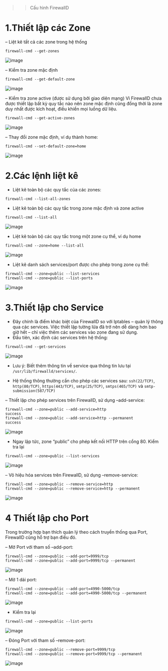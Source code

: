 >> Cấu hình FirewallD
# 1.Thiết lập các Zone
– Liệt kê tất cả các zone trong hệ thống
```
firewall-cmd --get-zones
```
![image](https://user-images.githubusercontent.com/110179869/195026251-d4446c08-72dc-4a2a-a3e7-839062417f46.png)

– Kiểm tra zone mặc định
```
firewall-cmd --get-default-zone
```
![image](https://user-images.githubusercontent.com/110179869/195026330-f7e9b30a-dc83-4bb7-968e-d1fe012268da.png)

– Kiểm tra zone active (được sử dụng bởi giao diện mạng)
Vì FirewallD chưa được thiết lập bất kỳ quy tắc nào nên zone mặc định cũng đồng thời là zone duy nhất được kích hoạt, điều khiển mọi luồng dữ liệu.
```
firewall-cmd --get-active-zones
```
![image](https://user-images.githubusercontent.com/110179869/195026487-b7986957-b8fe-4c16-8aca-9dfe6cfb5bc1.png)

– Thay đổi zone mặc định, ví dụ thành home:
```
firewall-cmd --set-default-zone=home
```
![image](https://user-images.githubusercontent.com/110179869/195026751-b241dc1c-673c-40dd-9172-079f2e6a1877.png)

# 2.Các lệnh liệt kê
- Liệt kê toàn bộ các quy tắc của các zones:
```
firewall-cmd --list-all-zones
```
- Liệt kê toàn bộ các quy tắc trong zone mặc định và zone active
```
firewall-cmd --list-all
```
![image](https://user-images.githubusercontent.com/110179869/195027055-e10e3dba-49aa-49f5-affc-4a05225f570e.png)

- Liệt kê toàn bộ các quy tắc trong một zone cụ thể, ví dụ home
```
firewall-cmd --zone=home --list-all
```
![image](https://user-images.githubusercontent.com/110179869/195027236-c661195b-1780-4a52-ba4b-f6c2cb86629a.png)

- Liệt kê danh sách services/port được cho phép trong zone cụ thể:
```
firewall-cmd --zone=public --list-services
firewall-cmd --zone=public --list-ports
```
![image](https://user-images.githubusercontent.com/110179869/195027541-f73335ee-4f41-4775-b4b4-211920b082d0.png)

# 3.Thiết lập cho Service
- Đây chính là điểm khác biệt của FirewallD so với Iptables – quản lý thông qua các services. Việc thiết lập tường lửa đã trở nên dễ dàng hơn bao giờ hết – chỉ việc thêm các services vào zone đang sử dụng.
- Đầu tiên, xác định các services trên hệ thống:
```
firewall-cmd --get-services
```
![image](https://user-images.githubusercontent.com/110179869/195028002-f7879a11-2bf4-45a9-8a95-577a6f4c3ff5.png)

- Lưu ý: Biết thêm thông tin về service qua thông tin lưu tại `/usr/lib/firewalld/services/`.

- Hệ thống thông thường cần cho phép các services sau: `ssh(22/TCP)`, `http(80/TCP)`, `https(443/TCP)`, `smtp(25/TCP)`, `smtps(465/TCP)` và `smtp-submission(587/TCP)`

– Thiết lập cho phép services trên FirewallD, sử dụng –add-service:
```
firewall-cmd --zone=public --add-service=http
success
firewall-cmd --zone=public --add-service=http --permanent
success
```
![image](https://user-images.githubusercontent.com/110179869/195028172-7d3f32ff-3c49-4e28-acbe-3073ef2c61e8.png)

- Ngay lập tức, zone “public” cho phép kết nối HTTP trên cổng 80. Kiểm tra lại
```
firewall-cmd --zone=public --list-services
```
![image](https://user-images.githubusercontent.com/110179869/195028441-90111b87-adfa-4eb7-8fe2-8e2006b47076.png)

– Vô hiệu hóa services trên FirewallD, sử dụng –remove-service:
```
firewall-cmd --zone=public --remove-service=http
firewall-cmd --zone=public --remove-service=http --permanent
```
![image](https://user-images.githubusercontent.com/110179869/195028608-a57901e6-eb30-43b1-adfb-3bcc7f157224.png)

# 4 Thiết lập cho Port
Trong trường hợp bạn thích quản lý theo cách truyền thống qua Port, FirewallD cũng hỗ trợ bạn điều đó.

– Mở Port với tham số –add-port:
```
firewall-cmd --zone=public --add-port=9999/tcp
firewall-cmd --zone=public --add-port=9999/tcp --permanent
```
![image](https://user-images.githubusercontent.com/110179869/195028745-20d1b9e1-aa4d-4215-a262-0016f9f50ddd.png)

– Mở 1 dải port:
```
firewall-cmd --zone=public --add-port=4990-5000/tcp
firewall-cmd --zone=public --add-port=4990-5000/tcp --permanent
```
![image](https://user-images.githubusercontent.com/110179869/195028895-7d1cf29d-111c-44c4-ae45-ee432079887c.png)

- Kiểm tra lại
```
firewall-cmd --zone=public --list-ports
```
![image](https://user-images.githubusercontent.com/110179869/195029144-3458e821-2b1b-4e70-9ea6-f043b220ee82.png)

– Đóng Port với tham số –remove-port:
```
firewall-cmd --zone=public --remove-port=9999/tcp
firewall-cmd --zone=public --remove-port=9999/tcp --permanent
```
![image](https://user-images.githubusercontent.com/110179869/195029276-e56678a1-c813-4148-bbba-cc716de53a63.png)

